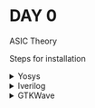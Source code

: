 # DAY 0

ASIC Theory

Steps for installation

<details>
<summary>Yosys</summary>

<blockquote>
'''
$ git clone https://github.com/YosysHQ/yosys.git
$ cd yosys-master
$ sudo apt install make  # If make is not installed, please install it
$ sudo apt-get install build-essential clang bison flex \
    libreadline-dev gawk tcl-dev libffi-dev git \
    graphviz xdot pkg-config python3 libboost-system-dev \
    libboost-python-dev libboost-filesystem-dev zlib1g-dev
$ make config-gcc
$ make
$ sudo make install
'''

</blockquote>

![Yosys](Images/yosys.png)

</details>

<details>
<summary>Iverilog</summary>

<bloclquote>
# Your Iverilog installation commands go here
</blockquote>

![Iverilog](Images/iverilog.png)

</details>

<details>
<summary>GTKWave</summary>

![GTKWave](Images/gtkwave.png)

</details>
